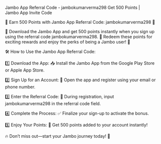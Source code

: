 Jambo App Referral Code - jambokumarverma298 Get 500 Points | Jambo App Invite Code

🎉 Earn 500 Points with Jambo App Referral Code: jambokumarverma298 🎉

📲 Download the Jambo App and get 500 points instantly when you sign up using the referral code jambokumarverma298. 🎁 Redeem these points for exciting rewards and enjoy the perks of being a Jambo user! 🚀

🛠️ How to Use the Jambo App Referral Code:

1️⃣ Download the App: 📥 Install the Jambo App from the Google Play Store or Apple App Store.

2️⃣ Sign Up for an Account: 📝 Open the app and register using your email or phone number.

3️⃣ Enter the Referral Code: 🔑 During registration, input jambokumarverma298 in the referral code field.

4️⃣ Complete the Process: ✅ Finalize your sign-up to activate the bonus.

5️⃣ Enjoy Your Points: 🎊 Get 500 points added to your account instantly!

🔥 Don’t miss out—start your Jambo journey today! 🌟
